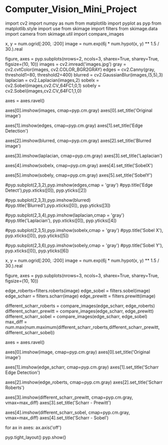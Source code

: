 # Computer_Vision_Mini_Project
import cv2
import numpy as num
from matplotlib import pyplot as pyp
from matplotlib.style import use
from skimage import filters
from skimage.data import camera
from skimage.util import compare_images

x, y = num.ogrid[:200, :200]
image = num.exp(6j * num.hypot(x, y) ** 1.5 / 30.).real


figure, axes = pyp.subplots(nrows=2, ncols=3, sharex=True, sharey=True,
                         figsize=(10, 10))
images = cv2.imread('images.jpg')
gray = cv2.cvtColor(images, cv2.COLOR_BGR2GRAY)
edges = cv2.Canny(gray, threshold1=80, threshold2=400)
blurred = cv2.GaussianBlur(images,(5,5),3)
laplacian = cv2.Laplacian(images,2)
sobelx = cv2.Sobel(images,cv2.CV_64FC1,0,1)
sobely = cv2.Sobel(images,cv2.CV_64FC1,1,0)

axes = axes.ravel()


axes[0].imshow(images, cmap=pyp.cm.gray)
axes[0].set_title('Original image')

axes[1].imshow(edges, cmap=pyp.cm.gray)
axes[1].set_title('Edge Detection')

axes[2].imshow(blurred, cmap=pyp.cm.gray)
axes[2].set_title('Blurred image')

axes[3].imshow(laplacian, cmap=pyp.cm.gray)
axes[3].set_title('Laplacian')

axes[4].imshow(sobelx, cmap=pyp.cm.gray)
axes[4].set_title('SobelX')

axes[5].imshow(sobely, cmap=pyp.cm.gray)
axes[5].set_title('SobelY')





#pyp.subplot(2,3,2),pyp.imshow(edges,cmap = 'gray')
#pyp.title('Edge Detect'),pyp.xticks([0]), pyp.yticks([2])

#pyp.subplot(2,3,3),pyp.imshow(blurred)
#pyp.title('Blurred'),pyp.xticks([0]), pyp.yticks([3])

#pyp.subplot(2,3,4),pyp.imshow(laplacian,cmap = 'gray')
#pyp.title('Laplacian'), pyp.xticks([0]), pyp.yticks([4])

#pyp.subplot(2,3,5),pyp.imshow(sobelx,cmap = 'gray')
#pyp.title('Sobel X'), pyp.xticks([0]), pyp.yticks([5])

#pyp.subplot(2,3,6),pyp.imshow(sobely,cmap = 'gray')
#pyp.title('Sobel Y'), pyp.xticks([0]), pyp.yticks([6])


x, y = num.ogrid[:200, :200]
image = num.exp(6j * num.hypot(x, y) ** 1.5 / 30.).real


figure, axes = pyp.subplots(nrows=3, ncols=3, sharex=True, sharey=True,
                         figsize=(10, 10))

edge_roberts=filters.roberts(image)
edge_sobel = filters.sobel(image)
edge_scharr = filters.scharr(image)
edge_prewitt = filters.prewitt(image)

different_scharr_roberts = compare_images(edge_scharr, edge_roberts)
different_scharr_prewitt = compare_images(edge_scharr, edge_prewitt)
different_scharr_sobel = compare_images(edge_scharr, edge_sobel)
max_diff = num.max(num.maximum(different_scharr_roberts,different_scharr_prewitt, different_scharr_sobel))


axes = axes.ravel()


axes[0].imshow(image, cmap=pyp.cm.gray)
axes[0].set_title('Original image')

axes[1].imshow(edge_scharr, cmap=pyp.cm.gray)
axes[1].set_title('Scharr Edge Detection')

axes[2].imshow(edge_roberts, cmap=pyp.cm.gray)
axes[2].set_title('Scharr Roberts')


axes[3].imshow(different_scharr_prewitt, cmap=pyp.cm.gray, vmax=max_diff)
axes[3].set_title('Scharr - Prewitt')

axes[4].imshow(different_scharr_sobel, cmap=pyp.cm.gray, vmax=max_diff)
axes[4].set_title('Scharr - Sobel')

for ax in axes:
    ax.axis('off')

pyp.tight_layout()
pyp.show()


